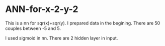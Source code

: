 # ANN-for-x-2-y-2

This is a nn for sqr(x)+sqr(y). I prepared data in the begining. There are 50 couples between -5 and 5. 

I used sigmoid in nn. There are 2 hidden layer in input.
